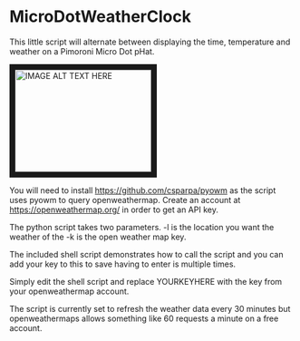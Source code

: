 # MicroDotWeatherClock

This little script will alternate between displaying the time, temperature and weather on a Pimoroni Micro Dot pHat.

<a href="http://www.youtube.com/watch?feature=player_embedded&v=LqQ4d3E8iHc
" target="_blank"><img src="http://img.youtube.com/vi/LqQ4d3E8iHc/0.jpg" 
alt="IMAGE ALT TEXT HERE" width="240" height="180" border="10" /></a>

You will need to install https://github.com/csparpa/pyowm as the script uses pyowm to query openweathermap.
Create an account at https://openweathermap.org/ in order to get an API key.

The python script takes two parameters. -l is the location you want the weather of the -k is the open weather map key.

The included shell script demonstrates how to call the script and you can add your key to this to save having to enter is multiple times. 

Simply edit the shell script and replace YOURKEYHERE with the key from your openweathermap account.

The script is currently set to refresh the weather data every 30 minutes but openweathermaps allows something like 60 requests a minute on a free account.
